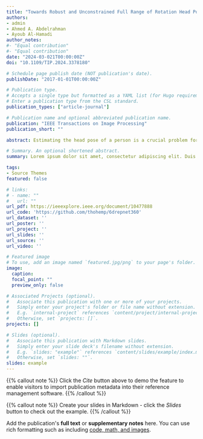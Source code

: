 ```yaml
---
title: "Towards Robust and Unconstrained Full Range of Rotation Head Pose Estimation"
authors:
- admin
- Ahmed A. Abdelrahman 
- Ayoub Al-Hamadi
author_notes:
#- "Equal contribution"
#- "Equal contribution"
date: "2024-03-021T00:00:00Z"
doi: "10.1109/TIP.2024.3378180"

# Schedule page publish date (NOT publication's date).
publishDate: "2017-01-01T00:00:00Z"

# Publication type.
# Accepts a single type but formatted as a YAML list (for Hugo requirements).
# Enter a publication type from the CSL standard.
publication_types: ["article-journal"]

# Publication name and optional abbreviated publication name.
publication: "IEEE Transactions on Image Processing"
publication_short: ""

abstract: Estimating the head pose of a person is a crucial problem for numerous applications that is yet mainly addressed as a subtask of frontal pose prediction. We present a novel method for unconstrained end-to-end head pose estimation to tackle the challenging task of full range of orientation head pose prediction. We address the issue of ambiguous rotation labels by introducing the rotation matrix formalism for our ground truth data and propose a continuous 6D rotation matrix representation for efficient and robust direct regression. This allows to efficiently learn full rotation appearance and to overcome the limitations of the current state-of-the-art. Together with new accumulated training data that provides full head pose rotation data and a geodesic loss approach for stable learning, we design an advanced model that is able to predict an extended range of head orientations. An extensive evaluation on public datasets demonstrates that our method significantly outperforms other state-of-the-art methods in an efficient and robust manner, while its advanced prediction range allows the expansion of the application area. We open-source our training and testing code along with our trained models - https://github.com/thohemp/6DRepNet360.

# Summary. An optional shortened abstract.
summary: Lorem ipsum dolor sit amet, consectetur adipiscing elit. Duis posuere tellus ac convallis placerat. Proin tincidunt magna sed ex sollicitudin condimentum.

tags:
- Source Themes
featured: false

# links:
# - name: ""
#   url: ""
url_pdf: https://ieeexplore.ieee.org/document/10477888
url_code: 'https://github.com/thohemp/6drepnet360'
url_dataset: ''
url_poster: ''
url_project: ''
url_slides: ''
url_source: ''
url_video: ''

# Featured image
# To use, add an image named `featured.jpg/png` to your page's folder. 
image:
  caption: 
  focal_point: ""
  preview_only: false

# Associated Projects (optional).
#   Associate this publication with one or more of your projects.
#   Simply enter your project's folder or file name without extension.
#   E.g. `internal-project` references `content/project/internal-project/index.md`.
#   Otherwise, set `projects: []`.
projects: []

# Slides (optional).
#   Associate this publication with Markdown slides.
#   Simply enter your slide deck's filename without extension.
#   E.g. `slides: "example"` references `content/slides/example/index.md`.
#   Otherwise, set `slides: ""`.
slides: example
---
```


{{% callout note %}}
Click the *Cite* button above to demo the feature to enable visitors to import publication metadata into their reference management software.
{{% /callout %}}

{{% callout note %}}
Create your slides in Markdown - click the *Slides* button to check out the example.
{{% /callout %}}

Add the publication's **full text** or **supplementary notes** here. You can use rich formatting such as including [code, math, and images](https://docs.hugoblox.com/content/writing-markdown-latex/).
